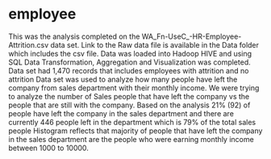 # employee
This was the analysis completed on the WA_Fn-UseC_-HR-Employee-Attrition.csv data set. Link to the Raw data file is available in the Data folder which includes the csv file. 
Data was loaded into Hadoop HIVE and using SQL Data Transformation, Aggregation and Visualization was completed.
Data set had 1,470 records that includes  employees with  attrition and no attrition
Data set was used to analyze how many people have left the company from sales department with their monthly income.
We were trying to analyze the number of Sales people that have left the company vs the people that are still with the company. 
Based on the analysis 21% (92) of people have left the company in the sales department and there are currently 446 people left in the department which is 79% of the total sales people 
Histogram reflects that majority of people that have left the company in the sales department are the people who were earning monthly income between 1000 to 10000.
